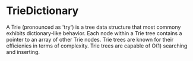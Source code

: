 # TrieDictionary

A Trie (pronounced as 'try') is a tree data structure that most commony exhibits dictionary-like behavior. Each node within a Trie tree contains a pointer to an array of other Trie nodes. Trie trees are known for their efficienies in terms of complexity. Trie trees are capable of O(1) searching and inserting.
